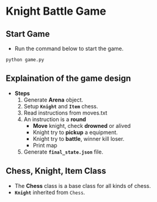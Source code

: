 # Knight Battle Game

## Start Game
* Run the command below to start the game.
```
python game.py
```

## Explaination of the game design
* **Steps**
    1. Generate **Arena** object.
    2. Setup **`Knight`** and **`Item`** chess.
    3. Read instructions from moves.txt
    4. An instruction is a **round**
        * **Move** knight, check **drowned** or alived
        * Knight try to **pickup** a equipment.
        * Knight try to **battle**, winner kill loser.
        * Print map
    5. Generate **`final_state.json`** file.

## Chess, Knight, Item Class
* The **Chess** class is a base class for all kinds of chess.
* **`Knight`** inherited from `Chess`.
